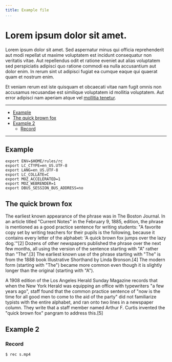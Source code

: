 ```yaml
---
title: Example file
...
```


# Lorem ipsum dolor sit amet.

Lorem ipsum dolor sit amet. Sed aspernatur minus qui officia reprehenderit aut
modi repellat ut maxime voluptatem est incidunt consequatur non veritatis vitae.
Aut repellendus odit et ratione eveniet aut alias voluptatem sed perspiciatis
adipisci quo ratione commodi ea nulla accusantium aut dolor enim. In rerum sint
ut adipisci fugiat ea cumque eaque qui quaerat quam et nostrum enim.

Et veniam rerum est iste quisquam et obcaecati vitae nam fugit omnis non
accusamus recusandae est similique voluptatem id mollitia voluptatem. Aut error
adipisci nam aperiam atque vel [mollitia tenetur](https://github.com/anjeelcain).

--------------------------------

<!-- vim-markdown-toc GFM -->

* [Example](#example)
* [The quick brown fox](#the-quick-brown-fox)
* [Example 2](#example-2)
    * [Record](#record)

<!-- vim-markdown-toc -->

--------------------------------

## Example

```
export ENV=$HOME/rules/rc
export LC_CTYPE=en_US.UTF-8
export LANG=en_US.UTF-8
export LC_COLLATE=C
export MOZ_ACCELERATED=1
export MOZ_WEBRENDER=1
export DBUS_SESSION_BUS_ADDRESS=no
```


## The quick brown fox
The earliest known appearance of the phrase was in The Boston Journal. In an
article titled "Current Notes" in the February 9, 1885, edition, the phrase is
mentioned as a good practice sentence for writing students: "A favorite copy set
by writing teachers for their pupils is the following, because it contains every
letter of the alphabet: 'A quick brown fox jumps over the lazy dog.'"[2] Dozens
of other newspapers published the phrase over the next few months, all using the
version of the sentence starting with "A" rather than "The".[3] The earliest
known use of the phrase starting with "The" is from the 1888 book Illustrative
Shorthand by Linda Bronson.[4] The modern form (starting with "The") became more
common even though it is slightly longer than the original (starting with "A").

A 1908 edition of the Los Angeles Herald Sunday Magazine records that when the
New York Herald was equipping an office with typewriters "a few years ago",
staff found that the common practice sentence of "now is the time for all good
men to come to the aid of the party" did not familiarize typists with the entire
alphabet, and ran onto two lines in a newspaper column. They write that a staff
member named Arthur F. Curtis invented the "quick brown fox" pangram to address
this.[5]


## Example 2
### Record

```shell
$ rec s.mp4
```
